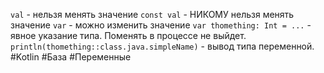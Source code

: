 `val` - нельзя менять значение
`const val` - НИКОМУ нельзя менять значение
`var` - можно изменить значение
`var thomething: Int = ...` - явное указание типа. Поменять в процессе не выйдет.
`println(thomething::class.java.simpleName)` - вывод типа переменной.
#Kotlin #База #Переменные
